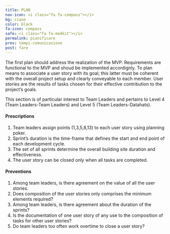 ```yaml
---
title: PLAN
nav-icon: <i class="fa fa-compass"></i>
bg: ciano
color: black
fa-icon: compass
safe: <i class="fa fa-medkit"></i>
permalink: pianificare
prev: tempi-comunicazione
post: fare
---
```



The first plan should address the realization of the MVP. Requirements are functional to the MVP and shoud be implemented accordignly. To plan means to associate a user story with its goal; this latter must be coherent with the overall project setup and clearly conveyable to each member. User stories are the results of tasks chosen for their effective contribution to the project’s goals.

This section is of particular interest to Team Leaders and pertains to Level 4 (Team Leaders-Team Leaders) and Level 5 (Team Leaders-Datahats). 

#### <i class="fa fa-exclamation-circle"></i> Prescriptions

1. Team leaders assign points (1,3,5,8,13) to each user story using planning poker.
2. Sprint’s duration is the time-frame that defines the start and end point of each development cycle.
3. The set of all sprints determine the overall building site duration and effectiveness.
4. The user story can be closed only when all tasks are completed.

#### <i class="fa fa-question-circle"></i> Preventions

1. Among team leaders, is there agreement on the value of all the user stories.
2. Does composition of the user stories only comprises the minimum elements required?
3. Among team leaders, is there agreement about the duration of the sprints?
4. Is the documentation of one user story of any use to the composition of tasks for other user stories?
5. Do team leaders too often work overtime to close a user story?
